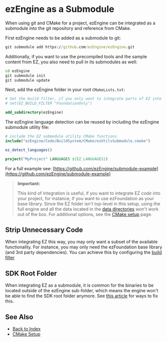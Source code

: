# ezEngine as a Submodule

When using git and CMake for a project, ezEngine can be integrated as a submodule into the git repository and reference from CMake.

First ezEngine needs to be added as a submodule to git:

```cmd
git submodule add https://github.com/ezEngine/ezEngine.git
```

Additionally, if you want to use the precompiled tools and the sample content from EZ, you also need to pull in its submodules as well:

```cmd
cd ezEngine
git submodule init
git submodule update
```

Next, add the ezEngine folder in your root `CMakeLists.txt`:

```cmake
# Set the build filter, if you only want to integrate parts of EZ into your build.
# set(EZ_BUILD_FILTER "FoundationOnly")

add_subdirectory(ezEngine)
```

The ezEngine language detection can be reused by including the ezEngine submodule utility file:

```cmake
# include the EZ submodule utility CMake functions
include("ezEngine/Code/BuildSystem/CMake/ezUtilsSubmodule.cmake")

ez_detect_languages()

project("MyProject" LANGUAGES ${EZ_LANGUAGES})
```

For a full example see: [https://github.com/ezEngine/submodule-example](https://github.com/ezEngine/submodule-example)

> **Important:**
>
> This kind of integration is useful, if you want to integrate EZ *code* into your project, for instance, if you want to use ezFoundation as your base library. Since the EZ folder isn't top-level in this setup, using the full engine and all the data located in the [data directories](../projects/data-directories.md) won't work out of the box. For additional options, see the [CMake setup](cmake-config.md) page.

## Strip Unnecessary Code

When integrating EZ this way, you may only want a subset of the available functionality. For instance, you may only need the ezFoundation base library (and 3rd party dependencies). You can achieve this by configuring the [build filter](cmake-config.md#build-filter)

## SDK Root Folder

When integrating EZ as a submodule, it is common for the binaries to be located outside of the ezEngine sub-folder, which means the engine won't be able to find the SDK root folder anymore. See [this article](sdk-root.md) for ways to fix this.

## See Also

* [Back to Index](../index.md)
* [CMake Setup](cmake-config.md)
